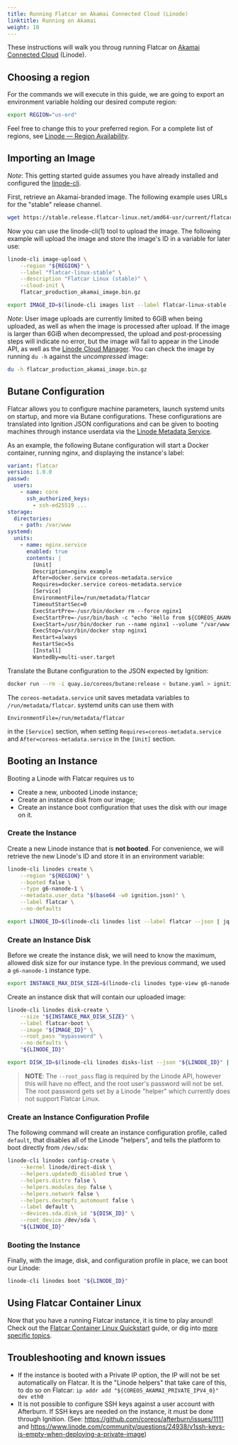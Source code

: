 ```yaml
---
title: Running Flatcar on Akamai Connected Cloud (Linode)
linktitle: Running on Akamai
weight: 10
---
```


These instructions will walk you throug running Flatcar on [Akamai Connected
Cloud][akamai-connected-cloud] (Linode).

## Choosing a region

For the commands we will execute in this guide, we are going to export an
environment variable holding our desired compute region:

```bash
export REGION="us-ord"
```

Feel free to change this to your preferred region.
For a complete list of regions, see [Linode &mdash; Region
Availability][linode-region-availability].

## Importing an Image

_Note_: This getting started guide assumes you have already installed and
configured the [linode-cli][linode-cli].

First, retrieve an Akamai-branded image.
The following example uses URLs for the "stable" release channel.

```bash
wget https://stable.release.flatcar-linux.net/amd64-usr/current/flatcar_production_akamai_image.bin.gz
```

Now you can use the linode-cli(1) tool to upload the image.
The following example will upload the image and store the image's ID in a
variable for later use:

```bash
linode-cli image-upload \
    --region "${REGION}" \
    --label "flatcar-linux-stable" \
    --description "Flatcar Linux (stable)" \
    --cloud-init \
    flatcar_production_akamai_image.bin.gz

export IMAGE_ID=$(linode-cli images list --label flatcar-linux-stable --json | jq -r '.[0].id')
```

_Note_: User image uploads are currently limited to 6GiB when being uploaded, as
well as when the image is processed after upload.
If the image is larger than 6GiB when decompressed, the upload and
post-processing steps will indicate no error, but the image will fail to appear
in the Linode API, as well as the [Linode Cloud Manager][linode-cloud-manager].
You can check the image by running `du -h` against the _uncompressed_ image:

```bash
du -h flatcar_production_akamai_image.bin.gz
```

## Butane Configuration

Flatcar allows you to configure machine parameters, launch systemd units on
startup, and more via Butane configurations.
These configurations are translated into Ignition JSON configurations and can be
given to booting machines through instance userdata via the [Linode Metadata
Service][linode-metadata-service].

As an example, the following Butane configuration will start a Docker container,
running  nginx, and displaying the instance's label:

```yaml
variant: flatcar
version: 1.0.0
passwd:
  users:
    - name: core
      ssh_authorized_keys:
        - ssh-ed25519 ...
storage:
  directories:
    - path: /var/www
systemd:
  units:
    - name: nginx.service
      enabled: true
      contents: |
        [Unit]
        Description=nginx example
        After=docker.service coreos-metadata.service
        Requires=docker.service coreos-metadata.service
        [Service]
        EnvironmentFile=/run/metadata/flatcar
        TimeoutStartSec=0
        ExecStartPre=-/usr/bin/docker rm --force nginx1
        ExecStartPre=-/usr/bin/bash -c "echo 'Hello from ${COREOS_AKAMAI_INSTANCE_LABEL}' > /var/www/index.html"
        ExecStart=/usr/bin/docker run --name nginx1 --volume "/var/www:/usr/share/nginx/html:ro" --pull always --log-driver=journald --net host docker.io/nginx:1
        ExecStop=/usr/bin/docker stop nginx1
        Restart=always
        RestartSec=5s
        [Install]
        WantedBy=multi-user.target
```

Translate the Butane configuration to the JSON expected by Ignition:

```bash
docker run --rm -i quay.io/coreos/butane:release < butane.yaml > ignition.json
```

The `coreos-metadata.service` unit saves metadata variables to
`/run/metadata/flatcar`.
systemd units can use them with

```
EnvironmentFile=/run/metadata/flatcar
```

in the `[Service]` section, when setting `Requires=coreos-metadata.service` and
`After=coreos-metadata.service` in the `[Unit]` section.

## Booting an Instance

Booting a Linode with Flatcar requires us to

* Create a new, unbooted Linode instance;
* Create an instance disk from our image;
* Create an instance boot configuration that uses the disk with our image on it.

### Create the Instance

Create a new Linode instance that is **not booted**.
For convenience, we will retrieve the new Linode's ID and store it in an
environment variable:

```bash
linode-cli linodes create \
    --region "${REGION}" \
    --booted false \
    --type g6-nanode-1 \
    --metadata.user_data "$(base64 -w0 ignition.json)" \
    --label flatcar \
    --no-defaults

export LINODE_ID=$(linode-cli linodes list --label flatcar --json | jq -r '.[0].id')
```

### Create an Instance Disk

Before we create the instance disk, we will need to know the maximum, allowed
disk size for our instance type.
In the previous command, we used a `g6-nanode-1` instance type.

```bash
export INSTANCE_MAX_DISK_SIZE=$(linode-cli linodes type-view g6-nanode-1 --json | jq -r '.[0].disk')
```

Create an instance disk that will contain our uploaded image:

```bash
linode-cli linodes disk-create \
    --size "${INSTANCE_MAX_DISK_SIZE}" \
    --label flatcar-boot \
    --image "${IMAGE_ID}" \
    --root_pass "mypassword" \
    --no-defaults \
    "${LINODE_ID}"

export DISK_ID=$(linode-cli linodes disks-list --json "${LINODE_ID}" | jq -r '.[0].id')
```

> **NOTE**: The `--root_pass` flag is required by the Linode API, however this
> will have no effect, and the root user's password will not be set.
> The root password gets set by a Linode "helper" which currently does not
> support Flatcar Linux.

### Create an Instance Configuration Profile

The following command will create an instance configuration profile, called
`default`, that disables all of the Linode "helpers", and tells the platform to
boot directly from `/dev/sda`:

```bash
linode-cli linodes config-create \
    --kernel linode/direct-disk \
    --helpers.updatedb_disabled true \
    --helpers.distro false \
    --helpers.modules_dep false \
    --helpers.network false \
    --helpers.devtmpfs_automount false \
    --label default \
    --devices.sda.disk_id "${DISK_ID}" \
    --root_device /dev/sda \
    "${LINODE_ID}"
```

### Booting the Instance

Finally, with the image, disk, and configuration profile in place, we can boot
our Linode:

```bash
linode-cli linodes boot "${LINODE_ID}"
```

## Using Flatcar Container Linux

Now that you have a running Flatcar instance, it is time to play around!
Check out the [Flatcar Container Linux Quickstart][quickstart] guide, or dig
into [more specific topics][doc-index].

## Troubleshooting and known issues

* If the instance is booted with a Private IP option, the IP will not be set automatically on Flatcar. It is the "Linode helpers" that take care of this, to do so on Flatcar: `ip addr add "${COREOS_AKAMAI_PRIVATE_IPV4_0}" dev eth0`
* It is not possible to configure SSH keys against a user account with Afterburn. If SSH keys are needed on the instance, it must be done through Ignition. (See: https://github.com/coreos/afterburn/issues/1111 and https://www.linode.com/community/questions/24938/v1ssh-keys-is-empty-when-deploying-a-private-image)

[akamai-connected-cloud]: https://www.linode.com/
[doc-index]: ../../
[linode-api]: https://www.linode.com/docs/api/
[linode-cli]: https://www.linode.com/docs/products/tools/cli/
[linode-cloud-manager]: https://cloud.linode.com/
[linode-metadata-service]: https://www.linode.com/docs/products/compute/compute-instances/guides/metadata-api/
[linode-region-availability]: https://www.linode.com/global-infrastructure/availability/
[quickstart]: ../
